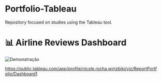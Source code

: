 # Portfolio-Tableau
Repository focused on studies using the Tableau tool.

# 📊 Airline Reviews Dashboard

![Demonstração](https://https://github.com/nicowirtzbiki/Portfolio-Tableau/blob/main/Airline%20Reviews%20Dashboard/reviews-report-video.gif)

https://public.tableau.com/app/profile/nicole.rocha.wirtzbiki/viz/ReportPortfolio/Dashboard1


